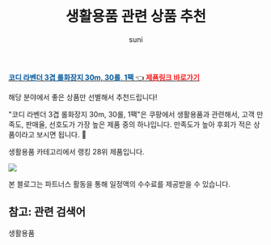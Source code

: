 ﻿---
layout: post
title:  "생활용품 관련 상품 추천" 
author: suni
categories: [ 생활용품 ]
tags: []
image: https://static.coupangcdn.com/image/retail/images/438163966632843-dec4d39b-6549-4fa1-b664-82787ac8c02d.jpg 
description: "쿠팡에서 관련 상품으로 가장 고객 선호도가 높은 제품 중 하나입니다."
---
<a href="https://link.coupang.com/re/AFFSDP?lptag=AF5011742&pageKey=6157586166&itemId=4534139&vendorItemId=3000136317&traceid=V0-113-acff27664576f790"><b><font color='#01579B'>코디 라벤더 3겹 롤화장지 30m, 30롤, 1팩 </font></b>👈<b><font color='#f71919'> 제품링크 바로가기</font></b></a>

해당 분야에서 좋은 상품만 선별해서 추천드립니다!

"코디 라벤더 3겹 롤화장지 30m, 30롤, 1팩"은 쿠팡에서 생활용품과 관련해서, 고객 만족도, 판매율, 선호도가 가장 높은 제품 중의 하나입니다.
만족도가 높아 후회가 적은 상품이라고 보시면 됩니다. 🙂

생활용품 카테고리에서 랭킹  28위 제품입니다. 

<a href="https://link.coupang.com/re/AFFSDP?lptag=AF5011742&pageKey=6157586166&itemId=4534139&vendorItemId=3000136317&traceid=V0-113-acff27664576f790"> <img src="https://static.coupangcdn.com/image/retail/images/438163966632843-dec4d39b-6549-4fa1-b664-82787ac8c02d.jpg"></a>

본 블로그는 파트너스 활동을 통해 일정액의 수수료를 제공받을 수 있습니다.

## 참고: 관련 검색어    
생활용품